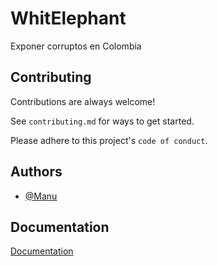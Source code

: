 # WhitElephant

Exponer corruptos en Colombia


## Contributing

Contributions are always welcome!

See `contributing.md` for ways to get started.

Please adhere to this project's `code of conduct`.


## Authors

- [@Manu](https://www.github.com/Canel420)


## Documentation

[Documentation](https://linktodocumentation)